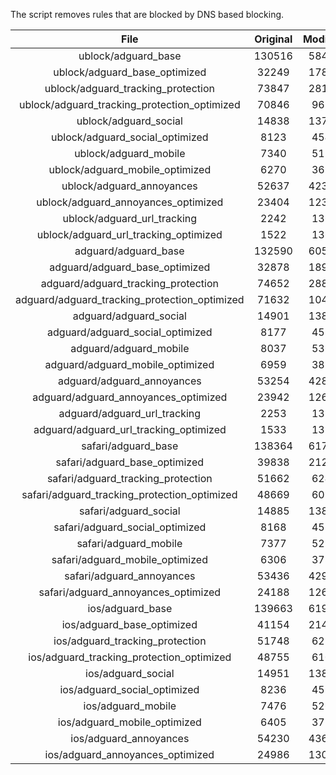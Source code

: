The script removes rules that are blocked by DNS based blocking.


| File | Original | Modified |
|:----:|:-----:|:-----:|
| ublock/adguard_base | 130516 | 58415 |
| ublock/adguard_base_optimized | 32249 | 17898 |
| ublock/adguard_tracking_protection | 73847 | 28122 |
| ublock/adguard_tracking_protection_optimized | 70846 | 9689 |
| ublock/adguard_social | 14838 | 13759 |
| ublock/adguard_social_optimized | 8123 | 4541 |
| ublock/adguard_mobile | 7340 | 5174 |
| ublock/adguard_mobile_optimized | 6270 | 3694 |
| ublock/adguard_annoyances | 52637 | 42319 |
| ublock/adguard_annoyances_optimized | 23404 | 12311 |
| ublock/adguard_url_tracking | 2242 | 1364 |
| ublock/adguard_url_tracking_optimized | 1522 | 1361 |
| adguard/adguard_base | 132590 | 60531 |
| adguard/adguard_base_optimized | 32878 | 18955 |
| adguard/adguard_tracking_protection | 74652 | 28867 |
| adguard/adguard_tracking_protection_optimized | 71632 | 10418 |
| adguard/adguard_social | 14901 | 13824 |
| adguard/adguard_social_optimized | 8177 | 4592 |
| adguard/adguard_mobile | 8037 | 5361 |
| adguard/adguard_mobile_optimized | 6959 | 3874 |
| adguard/adguard_annoyances | 53254 | 42848 |
| adguard/adguard_annoyances_optimized | 23942 | 12613 |
| adguard/adguard_url_tracking | 2253 | 1373 |
| adguard/adguard_url_tracking_optimized | 1533 | 1370 |
| safari/adguard_base | 138364 | 61723 |
| safari/adguard_base_optimized | 39838 | 21231 |
| safari/adguard_tracking_protection | 51662 | 6246 |
| safari/adguard_tracking_protection_optimized | 48669 | 6094 |
| safari/adguard_social | 14885 | 13805 |
| safari/adguard_social_optimized | 8168 | 4576 |
| safari/adguard_mobile | 7377 | 5216 |
| safari/adguard_mobile_optimized | 6306 | 3730 |
| safari/adguard_annoyances | 53436 | 42949 |
| safari/adguard_annoyances_optimized | 24188 | 12690 |
| ios/adguard_base | 139663 | 61922 |
| ios/adguard_base_optimized | 41154 | 21435 |
| ios/adguard_tracking_protection | 51748 | 6254 |
| ios/adguard_tracking_protection_optimized | 48755 | 6102 |
| ios/adguard_social | 14951 | 13844 |
| ios/adguard_social_optimized | 8236 | 4597 |
| ios/adguard_mobile | 7476 | 5262 |
| ios/adguard_mobile_optimized | 6405 | 3773 |
| ios/adguard_annoyances | 54230 | 43612 |
| ios/adguard_annoyances_optimized | 24986 | 13009 |